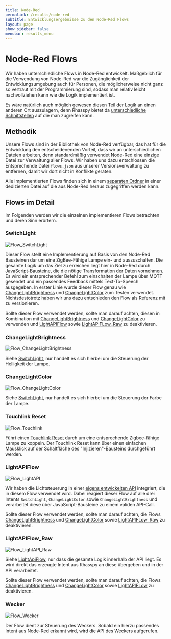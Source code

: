 ```yaml
---
title: Node-Red
permalink: /results/node-red
subtitle: Entwicklungsergebnisse zu den Node-Red Flows
layout: page
show_sidebar: false
menubar: results_menu
---
```


# Node-Red Flows

Wir haben unterschiedliche Flows in Node-Red entwickelt. Maßgeblich für die Verwendung von Node-Red war die Zugänglichkeit der Entwicklungsumgebung auch für Personen, die möglicherweise nicht ganz so vertraut mit der Programmierung sind, sodass man relativ leicht nachvollziehen kann wie die Logik implementiert ist.

Es wäre natürlich auch möglich gewesen diesen Teil der Logik an einen anderen Ort auszulagern, denn Rhasspy bietet da [unterschiedliche Schnittstellen](https://rhasspy.readthedocs.io/en/latest/reference/) auf die man zugreifen kann.

## Methodik

Unsere Flows sind in der Bibliothek von Node-Red verfügbar, das hat für die Entwicklung den entscheidenenden Vorteil, dass wir an unterschiedlichen Dateien arbeiten, denn standardmäßig verwendet Node-Red eine einzige Datei zur Verwaltung aller Flows. Wir haben uns dazu entschlossen die Entsprechende Datei `flows.json` aus unserer Versionsverwaltung zu entfernen, damit wir dort nicht in Konflikte geraten.

Alle implementierten Flows finden sich in einem [separaten Ordner](https://github.com/th-koeln-intia/ip-sprachassistent-team1/tree/master/docker/node-red/data/lib/flows) in einer dedizierten Datei auf die aus Node-Red heraus zugegriffen werden kann.

## Flows im Detail

Im Folgenden werden wir die einzelnen implementieren Flows betrachten und deren Sinn erörtern.

### SwitchLight

![Flow_SwitchLight](/assets/Flow_SetLight.png)

Dieser Flow stellt eine Implementierung auf Basis von den Node-Red Bausteinen dar um eine ZigBee-Fähige Lampe ein- und auszuschalten. Die gesamte Logik um das Ziel zu erreichen liegt hier in Node-Red durch JavaScript-Bausteine, die die nötige Transformation der Daten vornehmen.
Es wird ein entsprechender Befehl zum einschalten der Lampe über MQTT gesendet und ein passendes Feedback mittels Text-To-Speech ausgegeben.
In erster Linie wurde dieser Flow genau wie [ChangeLightBrightness](#changelightbrightness) und [ChangeLightColor](#changelightcolor) zum Testen verwendet. Nichtsdestotrotz haben wir uns dazu entschieden den Flow als Referenz mit zu versionieren.

Sollte dieser Flow verwendet werden, sollte man darauf achten, diesen in Kombination mit [ChangeLightBrightness](#changelightbrightness) und [ChangeLightColor](#changelightcolor) zu verwenden und [LightAPIFlow](#lightapiflow) sowie [LightAPIFLow_Raw](#lightapiflow_raw) zu deaktivieren.

### ChangeLightBrightness

![Flow_ChangeLightBrightness](/assets/Flow_ChangeLightBrightness.png)

Siehe [SwitchLight](#switchlight), nur handelt es sich hierbei um die Steuerung der Helligkeit der Lampe.

### ChangeLightColor

![Flow_ChangeLightColor](/assets/Flow_ChangeLightColor.png)

Siehe [SwitchLight](#switchlight), nur handelt es sich hierbei um die Steuerung der Farbe der Lampe.

### Touchlink Reset

![Flow_Touchlink](/assets/Flow_Touchlink.png)

Führt einen [Touchlink Reset](https://www.zigbee2mqtt.io/information/touchlink) durch um eine entsprechende Zigbee-fähige Lampe zu koppeln. Der Touchlink Reset kann über einen einfachen Mausklick auf der Schaltfläche des "Injizieren"-Bausteins durchgeführt werden.

### LightAPIFlow

![Flow_LightAPI](/assets/Flow_LightAPI.png)

Wir haben die Lichtsteuerung in einer [eigens entwickelten API](/docs/features/#api) integriert, die in diesem Flow verwendet wird. Dabei reagiert dieser Flow auf alle drei Intents `SwitchLight`, `ChangeLightColor` sowie `ChangeLightBrightness` und verarbeitet diese über JavaScript-Bausteine zu einem validen API-Call.

Sollte dieser Flow verwendet werden, sollte man darauf achten, die Flows [ChangeLightBrightness](#changelightbrightness) und [ChangeLightColor](#changelightcolor) sowie [LightAPIFLow_Raw](#lightapiflow_raw) zu deaktivieren.

### LightAPIFlow_Raw

![Flow_LightAPI_Raw](/assets/Flow_LightAPI_Raw.png)

Siehe [LightApiFlow](#lightapiflow), nur dass die gesamte Logik innerhalb der API liegt. Es wird direkt das erzeugte Intent aus Rhasspy an diese übergeben und in der API verarbeitet.

Sollte dieser Flow verwendet werden, sollte man darauf achten, die Flows [ChangeLightBrightness](#changelightbrightness) und [ChangeLightColor](#changelightcolor) sowie [LightAPIFLow](#lightapiflow) zu deaktivieren.

### Wecker

![Flow_Wecker](/assets/Flow_Wecker.png)

Der Flow dient zur Steuerung des Weckers. Sobald ein hierzu passendes Intent aus Node-Red erkannt wird, wird die API des Weckers aufgerufen.